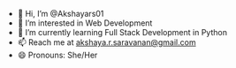 - 👋 Hi, I’m @Akshayars01
- 👀 I’m interested in Web Development
- 🌱 I’m currently learning Full Stack Development in Python
- 📫 Reach me at akshaya.r.saravanan@gmail.com
- 😄 Pronouns: She/Her

<!---
Akshayars01/Akshayars01 is a ✨ special ✨ repository because its `README.md` (this file) appears on your GitHub profile.
You can click the Preview link to take a look at your changes.
--->
